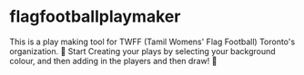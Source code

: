 # flagfootballplaymaker
This is a play making tool for TWFF (Tamil Womens' Flag Football) Toronto's organization. 
🏈 Start Creating your plays by selecting your background colour, and then adding in the players and then draw! 🏈
